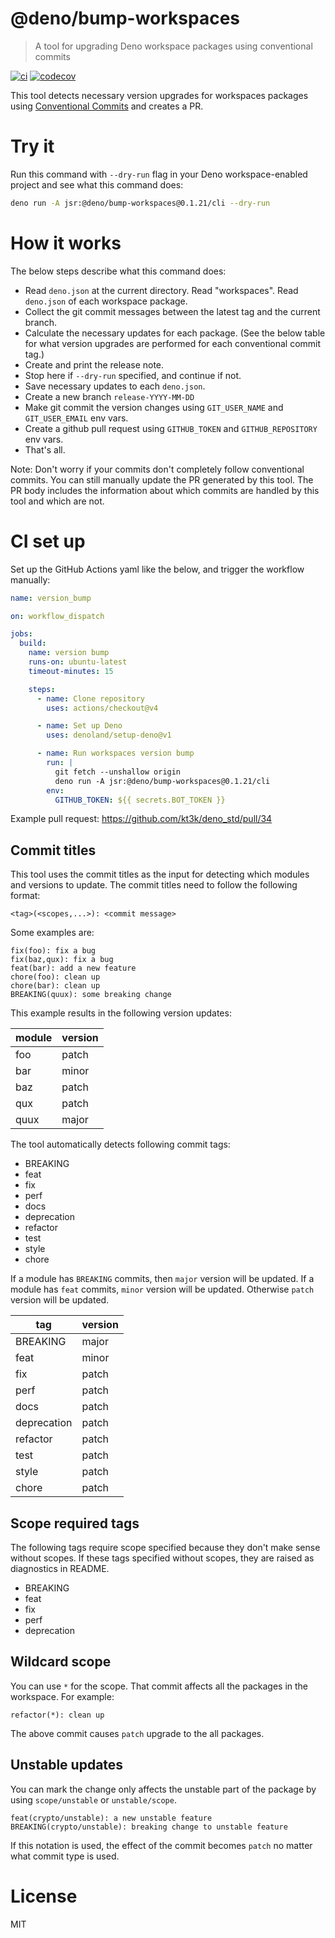 # @deno/bump-workspaces

> A tool for upgrading Deno workspace packages using conventional commits

[![ci](https://github.com/denoland/bump-workspaces/actions/workflows/ci.yml/badge.svg)](https://github.com/denoland/bump-workspaces/actions/workflows/ci.yml)
[![codecov](https://codecov.io/gh/denoland/bump-workspaces/graph/badge.svg?token=KUT5Q1PJE6)](https://codecov.io/gh/denoland/bump-workspaces)

This tool detects necessary version upgrades for workspaces packages using
[Conventional Commits](https://www.conventionalcommits.org/en/v1.0.0/) and
creates a PR.

# Try it

Run this command with `--dry-run` flag in your Deno workspace-enabled project
and see what this command does:

```sh
deno run -A jsr:@deno/bump-workspaces@0.1.21/cli --dry-run
```

# How it works

The below steps describe what this command does:

- Read `deno.json` at the current directory. Read "workspaces". Read `deno.json`
  of each workspace package.
- Collect the git commit messages between the latest tag and the current branch.
- Calculate the necessary updates for each package. (See the below table for
  what version upgrades are performed for each conventional commit tag.)
- Create and print the release note.
- Stop here if `--dry-run` specified, and continue if not.
- Save necessary updates to each `deno.json`.
- Create a new branch `release-YYYY-MM-DD`
- Make git commit the version changes using `GIT_USER_NAME` and `GIT_USER_EMAIL`
  env vars.
- Create a github pull request using `GITHUB_TOKEN` and `GITHUB_REPOSITORY` env
  vars.
- That's all.

Note: Don't worry if your commits don't completely follow conventional commits.
You can still manually update the PR generated by this tool. The PR body
includes the information about which commits are handled by this tool and which
are not.

# CI set up

Set up the GitHub Actions yaml like the below, and trigger the workflow
manually:

```yaml
name: version_bump

on: workflow_dispatch

jobs:
  build:
    name: version bump
    runs-on: ubuntu-latest
    timeout-minutes: 15

    steps:
      - name: Clone repository
        uses: actions/checkout@v4

      - name: Set up Deno
        uses: denoland/setup-deno@v1

      - name: Run workspaces version bump
        run: |
          git fetch --unshallow origin
          deno run -A jsr:@deno/bump-workspaces@0.1.21/cli
        env:
          GITHUB_TOKEN: ${{ secrets.BOT_TOKEN }}
```

Example pull request: https://github.com/kt3k/deno_std/pull/34

## Commit titles

This tool uses the commit titles as the input for detecting which modules and
versions to update. The commit titles need to follow the following format:

```
<tag>(<scopes,...>): <commit message>
```

Some examples are:

```
fix(foo): fix a bug
fix(baz,qux): fix a bug
feat(bar): add a new feature
chore(foo): clean up
chore(bar): clean up
BREAKING(quux): some breaking change
```

This example results in the following version updates:

| module | version |
| ------ | ------- |
| foo    | patch   |
| bar    | minor   |
| baz    | patch   |
| qux    | patch   |
| quux   | major   |

The tool automatically detects following commit tags:

- BREAKING
- feat
- fix
- perf
- docs
- deprecation
- refactor
- test
- style
- chore

If a module has `BREAKING` commits, then `major` version will be updated. If a
module has `feat` commits, `minor` version will be updated. Otherwise `patch`
version will be updated.

| tag         | version |
| ----------- | ------- |
| BREAKING    | major   |
| feat        | minor   |
| fix         | patch   |
| perf        | patch   |
| docs        | patch   |
| deprecation | patch   |
| refactor    | patch   |
| test        | patch   |
| style       | patch   |
| chore       | patch   |

## Scope required tags

The following tags require scope specified because they don't make sense without
scopes. If these tags specified without scopes, they are raised as diagnostics
in README.

- BREAKING
- feat
- fix
- perf
- deprecation

## Wildcard scope

You can use `*` for the scope. That commit affects all the packages in the
workspace. For example:

```
refactor(*): clean up
```

The above commit causes `patch` upgrade to the all packages.

## Unstable updates

You can mark the change only affects the unstable part of the package by using
`scope/unstable` or `unstable/scope`.

```
feat(crypto/unstable): a new unstable feature
BREAKING(crypto/unstable): breaking change to unstable feature
```

If this notation is used, the effect of the commit becomes `patch` no matter
what commit type is used.

# License

MIT
